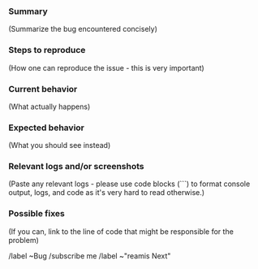### Summary

(Summarize the bug encountered concisely)

### Steps to reproduce

(How one can reproduce the issue - this is very important)

### Current behavior

(What actually happens)


### Expected behavior

(What you should see instead)


### Relevant logs and/or screenshots

(Paste any relevant logs - please use code blocks (```) to format console output,
logs, and code as it's very hard to read otherwise.)


### Possible fixes

(If you can, link to the line of code that might be responsible for the problem)

/label ~Bug
/subscribe me
/label ~"reamis Next"
